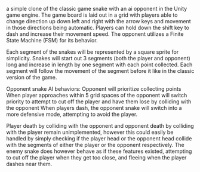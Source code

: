 a simple clone of the classic game snake with an ai opponent in the Unity game engine. The game board is laid out in a grid with players able to change direction up down 
left and right with the arrow keys and movement in those directions being automatic. Players can hold down the shift key to dash and increase their movement speed. 
The opponent utilizes a Finite State Machine (FSM) for its behavior.

Each segment of the snakes will be represented by a square sprite for simplicity. 
Snakes will start out 3 segments (both the player and opponent) long and increase in length by one segment with each point collected. 
Each segment will follow the movement of the segment before it like in the classic version of the game.

Opponent snake AI behaviors:
Opponent will prioritize collecting points
When player approaches within 5 grid spaces of the opponent will switch priority to attempt to cut off the player and have them lose by colliding with the opponent
When players dash, the opponent snake will switch into a more defensive mode, attempting to avoid the player.

Player death by colliding with the opponent and opponent death by colliding with the player remain unimplemented, however this could easily be handled
by simply checking if the player head or the opponent head collide with the segments of either the player or the opponent respectively. The enemy snake does
however behave as if these features existed, attempting to cut off the player when they get too close, and fleeing when the player dashes near them.
